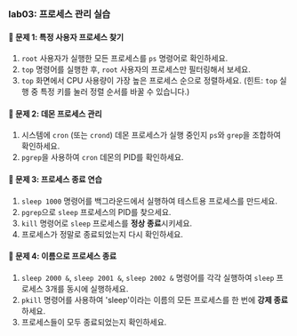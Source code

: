### lab03: 프로세스 관리 실습

#### 📝 문제 1: 특정 사용자 프로세스 찾기

1.  `root` 사용자가 실행한 모든 프로세스를 `ps` 명령어로 확인하세요.
2.  `top` 명령어를 실행한 후, `root` 사용자의 프로세스만 필터링해서 보세요.
3.  `top` 화면에서 CPU 사용량이 가장 높은 프로세스 순으로 정렬하세요. (힌트: `top` 실행 중 특정 키를 눌러 정렬 순서를 바꿀 수 있습니다.)

#### 📝 문제 2: 데몬 프로세스 관리

1.  시스템에 `cron` (또는 `crond`) 데몬 프로세스가 실행 중인지 `ps`와 `grep`을 조합하여 확인하세요.
2.  `pgrep`을 사용하여 `cron` 데몬의 PID를 확인하세요.

#### 📝 문제 3: 프로세스 종료 연습

1.  `sleep 1000` 명령어를 백그라운드에서 실행하여 테스트용 프로세스를 만드세요.
2.  `pgrep`으로 `sleep` 프로세스의 PID를 찾으세요.
3.  `kill` 명령어로 `sleep` 프로세스를 **정상 종료**시키세요.
4.  프로세스가 정말로 종료되었는지 다시 확인하세요.

#### 📝 문제 4: 이름으로 프로세스 종료

1.  `sleep 2000 &`, `sleep 2001 &`, `sleep 2002 &` 명령어를 각각 실행하여 `sleep` 프로세스 3개를 동시에 실행하세요.
2.  `pkill` 명령어를 사용하여 'sleep'이라는 이름의 모든 프로세스를 한 번에 **강제 종료**하세요.
3.  프로세스들이 모두 종료되었는지 확인하세요. 